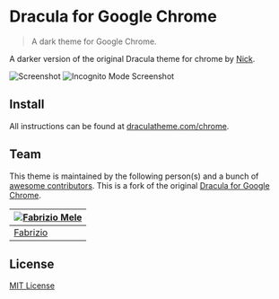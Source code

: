 # Dracula for Google Chrome
> A dark theme for Google Chrome.

A darker version of the original Dracula theme for chrome by [Nick](https://github.com/nickimola).

![Screenshot](./screenshot.png)
![Incognito Mode Screenshot](./screenshot-incognito.png)

## Install

All instructions can be found at [draculatheme.com/chrome](https://draculatheme.com/chrome).

## Team

This theme is maintained by the following person(s) and a bunch of [awesome contributors](https://github.com/orgs/dracula/people). This is a fork of the original [Dracula for Google Chrome](https://github.com/dracula/google-chrome).

[![Fabrizio Mele](https://avatars2.githubusercontent.com/u/9076837?v=3&s=70)](https://github.com/ukarim) |
--- |
[Fabrizio](https://github.com/melefabrizio)|

## License

[MIT License](./LICENSE)

